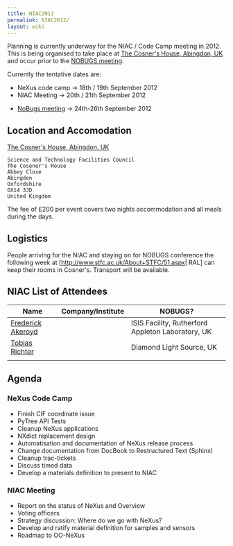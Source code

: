 ```yaml
---
title: NIAC2012
permalink: NIAC2012/
layout: wiki
---
```


Planning is currently underway for the NIAC / Code Camp meeting in 2012.
This is being organised to take place at [The Cosner's House, Abingdon,
UK](http://www.stfc.ac.uk/About+STFC/44.aspx) and occur prior to the
[NOBUGS meeting](http://www.nobugsconference.org/).

Currently the tentative dates are:

-   NeXus code camp -&gt; 18th / 19th September 2012
-   NIAC Meeting -&gt; 20th / 21th September 2012

<!-- -->

-   [NoBugs meeting](http://www.nobugsconference.org/Conferences) -&gt;
    24th-26th September 2012

Location and Accomodation
-------------------------

[The Cosner's House, Abingdon,
UK](http://www.stfc.ac.uk/About+STFC/44.aspx)

    Science and Technology Facilities Council
    The Cosener's House
    Abbey Close
    Abingdon
    Oxfordshire
    OX14 3JD
    United Kingdom

The fee of £200 per event covers two nights accommodation and all meals
during the days.

Logistics
---------

People arriving for the NIAC and staying on for NOBUGS conference the
following week at \[<http://www.stfc.ac.uk/About+STFC/51.aspx>| RAL\]
can keep their rooms in Cosner's. Transport will be available.

NIAC List of Attendees
----------------------

| Name                                                   | Company/Institute                                   | NOBUGS? |
|--------------------------------------------------------|-----------------------------------------------------|---------|
| [Frederick Akeroyd](User%3AFreddie_Akeroyd "wikilink") | | ISIS Facility, Rutherford Appleton Laboratory, UK | | YES   |
| [Tobias Richter](User%3ATobias_Richter "wikilink")     | | Diamond Light Source, UK                          | | YES   |
||

Agenda
------

### NeXus Code Camp

-   Finish CIF coordinate issue
-   PyTree API Tests
-   Cleanup NeXus applications
-   NXdict replacement design
-   Automatisation and documentation of NeXus release process
-   Change documentation from DocBook to Restructured Text (Sphinx)
-   Cleanup trac-tickets
-   Discuss timed data
-   Develop a materials definition to present to NIAC

### NIAC Meeting

-   Report on the status of NeXus and Overview
-   Voting officers
-   Strategy discussion: Where do we go with NeXus?
-   Develop and ratify material definition for samples and sensors
-   Roadmap to OO-NeXus

